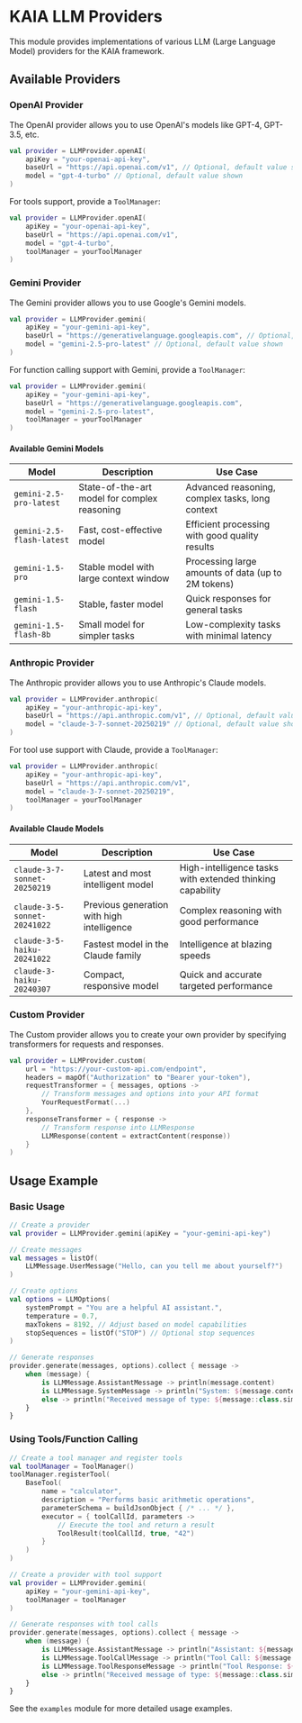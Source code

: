 # KAIA LLM Providers

This module provides implementations of various LLM (Large Language Model) providers for the KAIA framework.

## Available Providers

### OpenAI Provider
The OpenAI provider allows you to use OpenAI's models like GPT-4, GPT-3.5, etc.

```kotlin
val provider = LLMProvider.openAI(
    apiKey = "your-openai-api-key",
    baseUrl = "https://api.openai.com/v1", // Optional, default value shown
    model = "gpt-4-turbo" // Optional, default value shown
)
```

For tools support, provide a `ToolManager`:

```kotlin
val provider = LLMProvider.openAI(
    apiKey = "your-openai-api-key",
    baseUrl = "https://api.openai.com/v1",
    model = "gpt-4-turbo",
    toolManager = yourToolManager
)
```

### Gemini Provider
The Gemini provider allows you to use Google's Gemini models.

```kotlin
val provider = LLMProvider.gemini(
    apiKey = "your-gemini-api-key",
    baseUrl = "https://generativelanguage.googleapis.com", // Optional, default value shown
    model = "gemini-2.5-pro-latest" // Optional, default value shown
)
```

For function calling support with Gemini, provide a `ToolManager`:

```kotlin
val provider = LLMProvider.gemini(
    apiKey = "your-gemini-api-key",
    baseUrl = "https://generativelanguage.googleapis.com",
    model = "gemini-2.5-pro-latest",
    toolManager = yourToolManager
)
```

#### Available Gemini Models

| Model | Description | Use Case |
|-------|-------------|----------|
| `gemini-2.5-pro-latest` | State-of-the-art model for complex reasoning | Advanced reasoning, complex tasks, long context |
| `gemini-2.5-flash-latest` | Fast, cost-effective model | Efficient processing with good quality results |
| `gemini-1.5-pro` | Stable model with large context window | Processing large amounts of data (up to 2M tokens) |
| `gemini-1.5-flash` | Stable, faster model | Quick responses for general tasks |
| `gemini-1.5-flash-8b` | Small model for simpler tasks | Low-complexity tasks with minimal latency |

### Anthropic Provider
The Anthropic provider allows you to use Anthropic's Claude models.

```kotlin
val provider = LLMProvider.anthropic(
    apiKey = "your-anthropic-api-key",
    baseUrl = "https://api.anthropic.com/v1", // Optional, default value shown
    model = "claude-3-7-sonnet-20250219" // Optional, default value shown
)
```

For tool use support with Claude, provide a `ToolManager`:

```kotlin
val provider = LLMProvider.anthropic(
    apiKey = "your-anthropic-api-key",
    baseUrl = "https://api.anthropic.com/v1",
    model = "claude-3-7-sonnet-20250219",
    toolManager = yourToolManager
)
```

#### Available Claude Models

| Model | Description | Use Case |
|-------|-------------|----------|
| `claude-3-7-sonnet-20250219` | Latest and most intelligent model | High-intelligence tasks with extended thinking capability |
| `claude-3-5-sonnet-20241022` | Previous generation with high intelligence | Complex reasoning with good performance |
| `claude-3-5-haiku-20241022` | Fastest model in the Claude family | Intelligence at blazing speeds |
| `claude-3-haiku-20240307` | Compact, responsive model | Quick and accurate targeted performance |

### Custom Provider
The Custom provider allows you to create your own provider by specifying transformers for requests and responses.

```kotlin
val provider = LLMProvider.custom(
    url = "https://your-custom-api.com/endpoint",
    headers = mapOf("Authorization" to "Bearer your-token"),
    requestTransformer = { messages, options ->
        // Transform messages and options into your API format
        YourRequestFormat(...)
    },
    responseTransformer = { response ->
        // Transform response into LLMResponse
        LLMResponse(content = extractContent(response))
    }
)
```

## Usage Example

### Basic Usage

```kotlin
// Create a provider
val provider = LLMProvider.gemini(apiKey = "your-gemini-api-key")

// Create messages
val messages = listOf(
    LLMMessage.UserMessage("Hello, can you tell me about yourself?")
)

// Create options
val options = LLMOptions(
    systemPrompt = "You are a helpful AI assistant.",
    temperature = 0.7,
    maxTokens = 8192, // Adjust based on model capabilities
    stopSequences = listOf("STOP") // Optional stop sequences
)

// Generate responses
provider.generate(messages, options).collect { message ->
    when (message) {
        is LLMMessage.AssistantMessage -> println(message.content)
        is LLMMessage.SystemMessage -> println("System: ${message.content}")
        else -> println("Received message of type: ${message::class.simpleName}")
    }
}
```

### Using Tools/Function Calling

```kotlin
// Create a tool manager and register tools
val toolManager = ToolManager()
toolManager.registerTool(
    BaseTool(
        name = "calculator",
        description = "Performs basic arithmetic operations",
        parameterSchema = buildJsonObject { /* ... */ },
        executor = { toolCallId, parameters ->
            // Execute the tool and return a result
            ToolResult(toolCallId, true, "42")
        }
    )
)

// Create a provider with tool support
val provider = LLMProvider.gemini(
    apiKey = "your-gemini-api-key",
    toolManager = toolManager
)

// Generate responses with tool calls
provider.generate(messages, options).collect { message ->
    when (message) {
        is LLMMessage.AssistantMessage -> println("Assistant: ${message.content}")
        is LLMMessage.ToolCallMessage -> println("Tool Call: ${message.name}(${message.arguments})")
        is LLMMessage.ToolResponseMessage -> println("Tool Response: ${message.content}")
        else -> println("Received message of type: ${message::class.simpleName}")
    }
}
```

See the `examples` module for more detailed usage examples.
